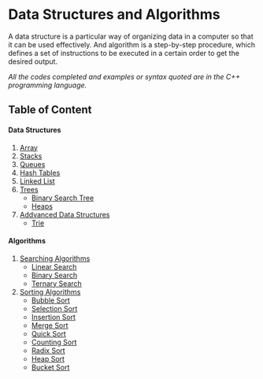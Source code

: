 # Data Structures and Algorithms

A data structure is a particular way of organizing data in a computer so that it can be used effectively. And algorithm is a step-by-step procedure, which defines a set of instructions to be executed in a certain order to get the desired output.

*All the codes completed and examples or syntax quoted are in the C++ programming language.*

## Table of Content

#### Data Structures

1. [Array](https://github.com/jainayu/Data-Structures/tree/master/Arrays)
2. [Stacks](https://github.com/jainayu/Data-Structures/tree/master/Stacks)
3. [Queues](https://github.com/jainayu/Data-Structures/tree/master/Queues)
4. [Hash Tables](https://github.com/jainayu/Data-Structures/tree/master/Hash%20Tables)
5. [Linked List](https://github.com/jainayu/Data-Structures/tree/master/Linked%20List)
6. [Trees](https://github.com/jainayu/Data-Structures/tree/master/Trees)
      - [Binary Search Tree](https://github.com/jainayu/Data-Structures/tree/master/Trees#binary-search-tree-bst-see-implementation)
      - [Heaps](https://github.com/jainayu/Data-Structures/tree/master/Trees#heaps)
7. [Addvanced Data Structures](https://github.com/jainayu/Data-Structures/tree/master/Advanced%20Data%20Structures)
      - [Trie](https://github.com/jainayu/Data-Structures/tree/master/Advanced%20Data%20Structures#trie)

#### Algorithms

1. [Searching Algorithms](https://github.com/jainayu/Data-Structures-and-Algorithms/tree/master/Searching%20Algorithms)
      - [Linear Search](https://github.com/jainayu/Data-Structures-and-Algorithms/tree/master/Searching%20Algorithms#linear-search)
      - [Binary Search](https://github.com/jainayu/Data-Structures-and-Algorithms/tree/master/Searching%20Algorithms#binary-search)
      - [Ternary Search](https://github.com/jainayu/Data-Structures-and-Algorithms/tree/master/Searching%20Algorithms#ternary-search)
2. [Sorting Algorithms](https://github.com/jainayu/Data-Structures-and-Algorithms/tree/master/Sorting%20Algorithms)
      - [Bubble Sort](https://github.com/jainayu/Data-Structures-and-Algorithms/tree/master/Sorting%20Algorithms#bubble-sort)
      - [Selection Sort]()
      - [Insertion Sort]()
      - [Merge Sort]()
      - [Quick Sort]()
      - [Counting Sort]()
      - [Radix Sort]()
      - [Heap Sort]()
      - [Bucket Sort]()


